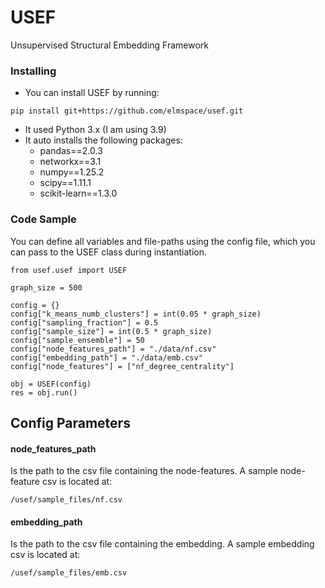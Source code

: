 # USEF
Unsupervised Structural Embedding Framework

### Installing

* You can install USEF by running:
```
pip install git+https://github.com/elmspace/usef.git
```
* It used Python 3.x (I am using 3.9)
* It auto installs the following packages:
  * pandas==2.0.3
  * networkx==3.1
  * numpy==1.25.2
  * scipy==1.11.1
  * scikit-learn==1.3.0 

### Code Sample
You can define all variables and file-paths using the config file, which you can pass to the USEF class during instantiation.

```
from usef.usef import USEF

graph_size = 500

config = {}
config["k_means_numb_clusters"] = int(0.05 * graph_size)
config["sampling_fraction"] = 0.5
config["sample_size"] = int(0.5 * graph_size)
config["sample_ensemble"] = 50
config["node_features_path"] = "./data/nf.csv"
config["embedding_path"] = "./data/emb.csv"
config["node_features"] = ["nf_degree_centrality"]

obj = USEF(config)
res = obj.run()
```
## Config Parameters
#### node_features_path
Is the path to the csv file containing the node-features. A sample node-feature csv is located at:
```
/usef/sample_files/nf.csv
```

#### embedding_path
Is the path to the csv file containing the embedding. A sample embedding csv is located at:
```
/usef/sample_files/emb.csv
```
